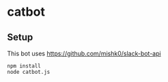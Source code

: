 # catbot

## Setup

This bot uses https://github.com/mishk0/slack-bot-api

```
npm install
node catbot.js
```
